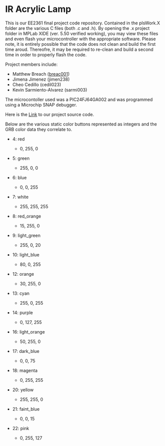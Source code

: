 # IR Acrylic Lamp
This is our EE2361 final project code repository.  Contained in the plsWork.X folder are the various C files (both .c and .h).  By opening the .x project folder in MPLab XIDE (ver. 5.50 verified working), you may view these files and even flash your microcontroller with the appropriate software.  Please note, it is entirely possible that the code does not clean and build the first time aroud.  Thereofre, it may be required to re-clean and build a second time in order to properly flash the code.

Project members include:
- Matthew Breach ([breac001](breac001@umn.edu))
- Jimena Jimenez (jimen238)
- Cheo Cedillo (cedil023)
- Kevin Sarmiento-Alvarez (sarmi003)

The microcontoller used was a PIC24FJ64GA002 and was programmed using a Microchip SNAP debugger.

Here is the [Link](https://github.com/mzbreach/ir_Acrylic_Lamp) to our project source code.


Below are the various static color buttons represented as integers and the GRB color data they correlate to.
- 4: red
    - 0, 255, 0
- 5: green
    - 255, 0, 0
- 6: blue
    - 0, 0, 255
- 7: white
    - 255, 255, 255
- 8: red_orange
    - 15, 255, 0
- 9: light_green
    - 255, 0, 20
- 10: light_blue
    - 80, 0, 255
- 12: orange
    - 30, 255, 0
- 13: cyan
    - 255, 0, 255
- 14: purple
    - 0, 127, 255

- 16: light_orange
    - 50, 255, 0
- 17: dark_blue
    - 0, 0, 75
- 18: magenta
    - 0, 255, 255

- 20: yellow
    - 255, 255, 0
- 21: faint_blue
    - 0, 0, 15
- 22: pink
    - 0, 255, 127